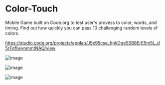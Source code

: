 # Color-Touch
Mobile Game built on Code.org to test user's provess to color, words, and timing.
Find out how quickly you can pass 10 challenging random levels of colors.

https://studio.code.org/projects/applab/J9x95cse_hpkDge5SB8ErE5m5L_d5rFqfIwynmmtNAQ/view

![image](https://user-images.githubusercontent.com/66446416/210861248-117503f8-4c26-4b9c-b71e-9bd38739d054.png)

![image](https://user-images.githubusercontent.com/66446416/210861283-00ff3b2d-28b6-4386-92d6-6424e167077d.png)

![image](https://user-images.githubusercontent.com/66446416/210861433-c4e75b88-6d98-4111-9547-139ca780b956.png)
